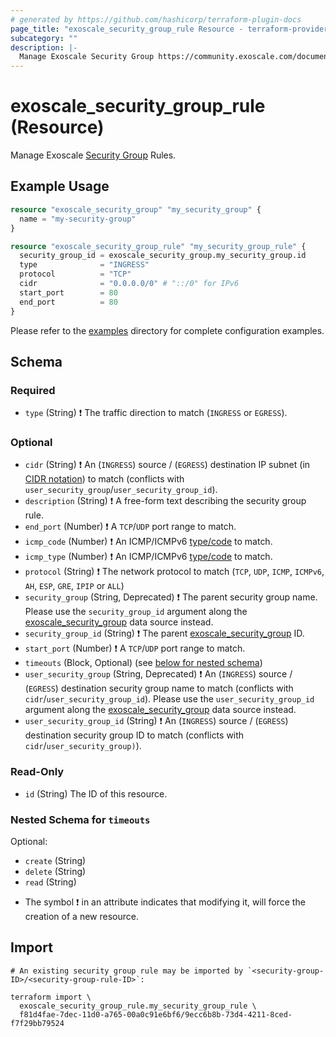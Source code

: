 ```yaml
---
# generated by https://github.com/hashicorp/terraform-plugin-docs
page_title: "exoscale_security_group_rule Resource - terraform-provider-exoscale"
subcategory: ""
description: |-
  Manage Exoscale Security Group https://community.exoscale.com/documentation/compute/security-groups/ Rules.
---
```


# exoscale_security_group_rule (Resource)

Manage Exoscale [Security Group](https://community.exoscale.com/documentation/compute/security-groups/) Rules.

## Example Usage

```terraform
resource "exoscale_security_group" "my_security_group" {
  name = "my-security-group"
}

resource "exoscale_security_group_rule" "my_security_group_rule" {
  security_group_id = exoscale_security_group.my_security_group.id
  type              = "INGRESS"
  protocol          = "TCP"
  cidr              = "0.0.0.0/0" # "::/0" for IPv6
  start_port        = 80
  end_port          = 80
}
```

Please refer to the [examples](https://github.com/exoscale/terraform-provider-exoscale/tree/master/examples/)
directory for complete configuration examples.

<!-- schema generated by tfplugindocs -->
## Schema

### Required

- `type` (String) ❗ The traffic direction to match (`INGRESS` or `EGRESS`).

### Optional

- `cidr` (String) ❗ An (`INGRESS`) source / (`EGRESS`) destination IP subnet (in [CIDR notation](https://en.wikipedia.org/wiki/Classless_Inter-Domain_Routing#CIDR_notation)) to match (conflicts with `user_security_group`/`user_security_group_id`).
- `description` (String) ❗ A free-form text describing the security group rule.
- `end_port` (Number) ❗ A `TCP`/`UDP` port range to match.
- `icmp_code` (Number) ❗ An ICMP/ICMPv6 [type/code](https://en.wikipedia.org/wiki/Internet_Control_Message_Protocol#Control_messages) to match.
- `icmp_type` (Number) ❗ An ICMP/ICMPv6 [type/code](https://en.wikipedia.org/wiki/Internet_Control_Message_Protocol#Control_messages) to match.
- `protocol` (String) ❗ The network protocol to match (`TCP`, `UDP`, `ICMP`, `ICMPv6`, `AH`, `ESP`, `GRE`, `IPIP` or `ALL`)
- `security_group` (String, Deprecated) ❗ The parent security group name. Please use the `security_group_id` argument along the [exoscale_security_group](../data-sources/security_group.md) data source instead.
- `security_group_id` (String) ❗ The parent [exoscale_security_group](./security_group.md) ID.
- `start_port` (Number) ❗ A `TCP`/`UDP` port range to match.
- `timeouts` (Block, Optional) (see [below for nested schema](#nestedblock--timeouts))
- `user_security_group` (String, Deprecated) ❗ An (`INGRESS`) source / (`EGRESS`) destination security group name to match (conflicts with `cidr`/`user_security_group_id`). Please use the `user_security_group_id` argument along the [exoscale_security_group](../data-sources/security_group.md) data source instead.
- `user_security_group_id` (String) ❗ An (`INGRESS`) source / (`EGRESS`) destination security group ID to match (conflicts with `cidr`/`user_security_group)`).

### Read-Only

- `id` (String) The ID of this resource.

<a id="nestedblock--timeouts"></a>
### Nested Schema for `timeouts`

Optional:

- `create` (String)
- `delete` (String)
- `read` (String)

* The symbol ❗ in an attribute indicates that modifying it, will force the creation of a new resource.

## Import

```shell
# An existing security group rule may be imported by `<security-group-ID>/<security-group-rule-ID>`:

terraform import \
  exoscale_security_group_rule.my_security_group_rule \
  f81d4fae-7dec-11d0-a765-00a0c91e6bf6/9ecc6b8b-73d4-4211-8ced-f7f29bb79524
```
